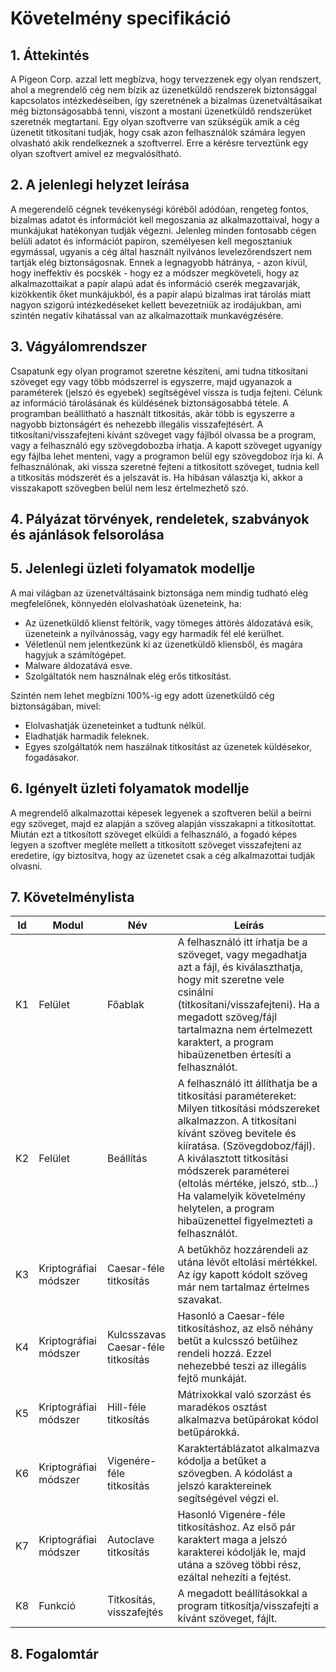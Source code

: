 # Követelmény specifikáció

## 1. Áttekintés

A Pigeon Corp. azzal lett megbízva, hogy tervezzenek egy olyan rendszert,
ahol a megrendelő cég nem bízik az üzenetküldő rendszerek biztonsággal kapcsolatos intézkedéseiben,
így szeretnének a bizalmas üzenetváltásaikat még biztonságosabbá tenni,
viszont a mostani üzenetküldő rendszerüket szeretnék megtartani.
Egy olyan szoftverre van szükségük amik a cég üzenetit titkosítani tudják,
hogy csak azon felhasználók számára legyen olvasható akik rendelkeznek a szoftverrel.
Erre a kérésre terveztünk egy olyan szoftvert amivel ez megvalósítható.

## 2. A jelenlegi helyzet leírása

A megerendelő cégnek tevékenységi köréből adódóan, rengeteg fontos,
bizalmas adatot és információt kell megoszania az alkalmazottaival,
hogy a munkájukat hatékonyan tudják végezni.
Jelenleg minden fontosabb cégen belüli adatot és információt papíron,
személyesen kell megosztaniuk egymással, ugyanis a cég által használt nyilvános levelezőrendszert nem tartják elég biztonságosnak.
Ennek a legnagyobb hátránya, - azon kívül, hogy ineffektív és pocskék - hogy ez a módszer megköveteli,
hogy az alkalmazottaikat a papír alapú adat és információ cserék megzavarják, kizökkentik őket munkájukból,
és a papír alapú bizalmas irat tárolás miatt nagyon szigorú intézkedéseket kellett bevezetniük az irodájukban,
ami szintén negatív kihatással van az alkalmazottaik munkavégzésére.

## 3. Vágyálomrendszer

Csapatunk egy olyan programot szeretne készíteni,
ami tudna titkosítani szöveget egy vagy több módszerrel is egyszerre,
majd ugyanazok a paraméterek (jelszó és egyebek) segítségével vissza is tudja fejteni.
Célunk az információ tárolásának és küldésének biztonságosabbá tétele.
A programban beállítható a használt titkosítás,
akár több is egyszerre a nagyobb biztonságért és nehezebb illegális visszafejtésért.
A titkosítani/visszafejteni kívánt szöveget vagy fájlból olvassa be a program,
vagy a felhasználó egy szövegdobozba írhatja. A kapott szöveget ugyanígy egy fájlba lehet menteni,
vagy a programon belül egy szövegdoboz írja ki. A felhasználónak,
aki vissza szeretné fejteni a titkosított szöveget,
tudnia kell a titkosítás módszerét és a jelszavát is.
Ha hibásan választja ki, akkor a visszakapott szövegben belül nem lesz értelmezhető szó.

## 4. Pályázat törvények, rendeletek, szabványok és ajánlások felsorolása
## 5. Jelenlegi üzleti folyamatok modellje

A mai világban az üzenetváltásaink biztonsága nem mindig tudható elég megfelelőnek, könnyedén elolvashatóak üzeneteink, ha:
   * Az üzenetküldő klienst feltörik, vagy tömeges áttörés áldozatává esik, üzeneteink a nyilvánosság, vagy egy harmadik fél elé kerülhet.
   * Véletlenül nem jelentkezünk ki az üzenetküldő kliensből, és magára hagyjuk a számítógépet.
   * Malware áldozatává esve.
   * Szolgáltatók nem használnak elég erős titkosítást.

Szintén nem lehet megbízni 100%-ig egy adott üzenetküldő cég biztonságában, mivel:
   * Elolvashatják üzeneteinket a tudtunk nélkül.
   * Eladhatják harmadik feleknek.
   * Egyes szolgáltatók nem haszálnak titkosítást az üzenetek küldésekor, fogadásakor.

## 6. Igényelt üzleti folyamatok modellje

A megrendelő alkalmazottai képesek legyenek a szoftveren belül a beírni egy szöveget,
majd ez alapján a szöveg alapján visszakapni a titkosítottat.
Miután ezt a titkosított szöveget elküldi a felhasználó,
a fogadó képes legyen a szoftver megléte mellett a titkosított szöveget visszafejteni az eredetire, 
így biztosítva, hogy az üzenetet csak a cég alkalmazottai tudják olvasni.

## 7. Követelménylista

| Id | Modul | Név | Leírás |
| :---: | --- | --- | --- |
| K1 | Felület | Főablak | A felhasználó itt írhatja be a szöveget, vagy megadhatja azt a fájl, és kiválaszthatja, hogy mit szeretne vele csinálni (titkosítani/visszafejteni). Ha a megadott szöveg/fájl tartalmazna nem értelmezett karaktert, a program hibaüzenetben értesíti a felhasználót. |
| K2 | Felület | Beállítás | A felhasználó itt állíthatja be a titkosítási paramétereket:  Milyen titkosítási módszereket alkalmazzon. A titkosítani kívánt szöveg bevitele és kiíratása. (Szövegdoboz/fájl). A kiválasztott titkosítási módszerek paraméterei (eltolás mértéke, jelszó, stb...) Ha valamelyik követelmény helytelen, a program hibaüzenettel figyelmezteti a felhasználót. |
| K3 | Kriptográfiai módszer | Caesar-féle titkosítás | A betűkhöz hozzárendeli az utána lévőt eltolási mértékkel. Az így kapott kódolt szöveg már nem tartalmaz értelmes szavakat. |
| K4 | Kriptográfiai módszer |  Kulcsszavas Caesar-féle titkosítás | Hasonló a Caesar-féle titkosításhoz, az első néhány betűt a kulcsszó betűihez rendeli hozzá. Ezzel nehezebbé teszi az illegális fejtő munkáját. |
| K5 | Kriptográfiai módszer | Hill-féle titkosítás | Mátrixokkal való szorzást és maradékos osztást alkalmazva betűpárokat kódol betűpárokká. |
| K6 | Kriptográfiai módszer | Vigenére-féle titkosítás | Karaktertáblázatot alkalmazva kódolja a betűket a szövegben. A kódolást a jelszó karaktereinek segítségével végzi el. |
| K7 | Kriptográfiai módszer | Autoclave titkosítás | Hasonló Vigenére-féle titkosításhoz. Az első pár karaktert maga a jelszó karakterei kódolják le, majd utána a szöveg többi rész, ezáltal nehezíti a fejtést. |
| K8 | Funkció | Titkosítás, visszafejtés | A megadott beállításokkal a program titkosítja/visszafejti a kívánt szöveget, fájlt. |

## 8. Fogalomtár
